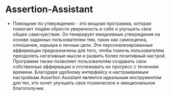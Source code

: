 # Assertion-Assistant

- Помощник по утверждению - это мощная программа, которая помогает людям обрести уверенность в себе и улучшить свое общее самочувствие. Он генерирует ежедневные утверждения на основе заданных пользователем тем, таких как самооценка, отношения, карьера и личные цели. Эти персонализированные аффирмации предназначены для того, чтобы помочь пользователям преодолеть негативные мысли и развить более позитивный настрой. Программа также позволяет пользователям создавать свои собственные аффирмации и отслеживать их прогресс с течением времени. Благодаря удобному интерфейсу и настраиваемым настройкам Assertion Assistant является идеальным инструментом для тех, кто хочет улучшить свое психическое и эмоциональное благополучие.
